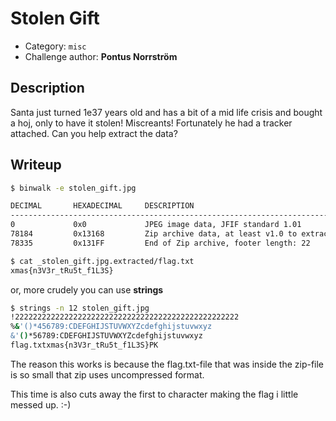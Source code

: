 # Stolen Gift

- Category: `misc`
- Challenge author: **Pontus Norrström**

## Description

Santa just turned 1e37 years old and has a bit of a mid life crisis and bought
a hoj, only to have it stolen! Miscreants! Fortunately he had a tracker
attached. Can you help extract the data?

## Writeup

```sh
$ binwalk -e stolen_gift.jpg

DECIMAL       HEXADECIMAL     DESCRIPTION
--------------------------------------------------------------------------------
0             0x0             JPEG image data, JFIF standard 1.01
78184         0x13168         Zip archive data, at least v1.0 to extract, compressed size: 23, uncompressed size: 23, name: flag.txt
78335         0x131FF         End of Zip archive, footer length: 22

$ cat _stolen_gift.jpg.extracted/flag.txt
xmas{n3V3r_tRu5t_f1L3S}
```


or, more crudely you can use **strings**

```sh
$ strings -n 12 stolen_gift.jpg
!22222222222222222222222222222222222222222222222222
%&'()*456789:CDEFGHIJSTUVWXYZcdefghijstuvwxyz
&'()*56789:CDEFGHIJSTUVWXYZcdefghijstuvwxyz
flag.txtxmas{n3V3r_tRu5t_f1L3S}PK
```
The reason this works is because the flag.txt-file that was inside the zip-file is so small that zip uses uncompressed format.

This time is also cuts away the first to character making the flag i little messed up. :-)